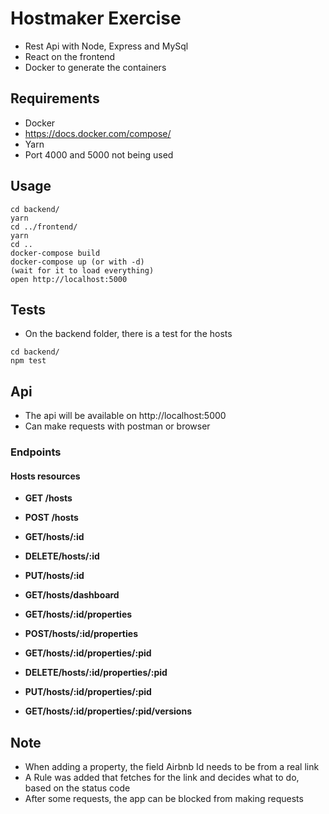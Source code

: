 # Hostmaker Exercise

- Rest Api with Node, Express and MySql
- React on the frontend
- Docker to generate the containers

## Requirements
- Docker
 - https://docs.docker.com/compose/
- Yarn
- Port 4000 and 5000 not being used

## Usage

```
cd backend/
yarn
cd ../frontend/
yarn
cd ..
docker-compose build
docker-compose up (or with -d)
(wait for it to load everything)
open http://localhost:5000
```

## Tests

- On the backend folder, there is a test for the hosts
```
cd backend/
npm test
```

## Api

- The api will be available on http://localhost:5000
- Can make requests with postman or browser

### Endpoints

#### Hosts resources

- **GET /hosts**
- **POST /hosts**

- **GET/hosts/:id**
- **DELETE/hosts/:id**
- **PUT/hosts/:id**

- **GET/hosts/dashboard**

- **GET/hosts/:id/properties**
- **POST/hosts/:id/properties**

- **GET/hosts/:id/properties/:pid**
- **DELETE/hosts/:id/properties/:pid**
- **PUT/hosts/:id/properties/:pid**

- **GET/hosts/:id/properties/:pid/versions**

## Note 
- When adding a property, the field Airbnb Id needs to be from a real link
- A Rule was added that fetches for the link and decides what to do, based on the status code
- After some requests, the app can be blocked from making requests